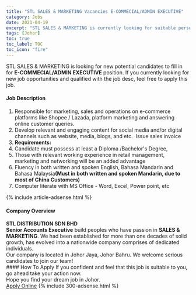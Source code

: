 ```yaml
---
title: "STL SALES & MARKETING Vacancies E-COMMECIAL/ADMIN EXECUTIVE" 
category: Jobs 
date: 2021-04-19 
excerpt: "STL SALES & MARKETING is currently looking for suitable person to fill in the E-COMMECIAL/ADMIN EXECUTIVE which based in Johor" 
tags: [Johor] 
toc: true 
toc_label: TOC 
toc_icon: "fire" 
--- 
```


<p>STL SALES & MARKETING is looking for new potential candidates to fill in for <b>E-COMMECIAL/ADMIN EXECUTIVE</b> position. If you currently looking for new job opportunities and qualified with the job desc, feel free to apply this job.
</p><div><div><h4>Job Description</h4></div><div><div><span><div><ol><li><span>Responsible for marketing, sales and operations on e-commerce platforms like Shopee / Lazada, platform marketing and answering online customer queries.</span></li><li><span>Develop relevant and engaging content for social media and/or digital channels such as website, media, blogs, and etc.&#160;&#160;Issue sales invoice</span></li><li><strong>Requirements:</strong></li><li><span>Candidate must possess at least a Diploma&#160;/Bachelor's Degree,</span></li><li><span>Those with relevant working experience in retail management, marketing and networking will be an added advantage</span></li><li>Fluency in both written and spoken&#160;English, Bahasa Mandarin and Bahasa Malaysia<strong>(Must in both written and spoken Mandarin, due to most of China Customers)</strong></li><li>Computer literate with MS Office - Word, Excel, Power point, etc</li></ol></div></span></div></div></div> 
{% include article-adsense.html %} 
<div><div><h4>Company Overview</h4></div><div><div><span><div><div>
<strong>STL DISTRIBUTION SDN BHD</strong></div>
<div>
<strong>Senior Accounts Executive</strong> build peoples who have passion in <strong>SALES &amp; MARKETING</strong>. We had been established for more than one decades of solid growth, has evolved into a nationwide company comprises of dedicated individuals.</div>
<div>
	Our company is located in Johor Jaya, Johor Bahru. We welcome serious candidates to join our team!&#160;</div></div></span></div></div></div> 
#### How To Apply 
If you confident and feel that this job is suitable to you, go ahead take your action now. <br/> 
Hope you find your dream job in Johor. <br/> 
<a href="https://www.jobstreet.com.my/en/job/e-commecial-admin-executive-4541475?jobId=jobstreet-my-job-4541475&" class="btn btn--info" target="_blank" rel="nofollow noopenner">Apply Online</a> 
{% include 300-adsense.html %} 
